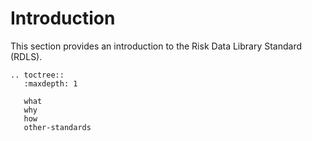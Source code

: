 # Introduction

This section provides an introduction to the Risk Data Library Standard (RDLS).

```{eval-rst}
.. toctree::
   :maxdepth: 1

   what
   why
   how
   other-standards

```
